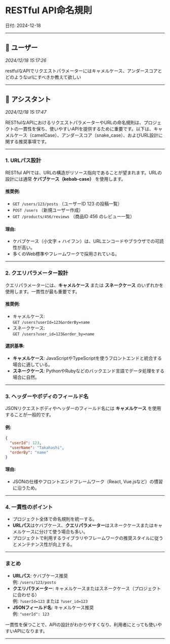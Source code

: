 # RESTful API命名規則

日付: 2024-12-18

---

## 👤 ユーザー
*2024/12/18 15:17:26*

restfulなAPIでリクエストパラメーターにはキャメルケース、アンダースコアとどのようなurlにすべきか教えて欲しい

---

## 🤖 アシスタント
*2024/12/18 15:17:47*

RESTfulなAPIにおけるリクエストパラメーターやURLの命名規則は、プロジェクトの一貫性を保ち、使いやすいAPIを提供するために重要です。以下は、キャメルケース（camelCase）、アンダースコア（snake_case）、およびURL設計に関する推奨事項です。

---

### **1. URLパス設計**
RESTful APIでは、URLの構造がリソース指向であることが望まれます。URLの設計には通常 **ケバブケース（kebab-case）** を使用します。

#### **推奨例:**
- `GET /users/123/posts` （ユーザーID 123 の投稿一覧）
- `POST /users` （新規ユーザー作成）
- `GET /products/456/reviews` （商品ID 456 のレビュー一覧）

#### **理由:**
- ケバブケース（小文字 + ハイフン）は、URLエンコードやブラウザでの可読性が高い。
- 多くのWeb標準やフレームワークで採用されている。

---

### **2. クエリパラメーター設計**
クエリパラメーターには、**キャメルケース** または **スネークケース** のいずれかを使用します。一貫性が最も重要です。

#### **推奨例:**
- キャメルケース:  
  `GET /users?userId=123&orderBy=name`
- スネークケース:  
  `GET /users?user_id=123&order_by=name`

#### **選択基準:**
- **キャメルケース**: JavaScriptやTypeScriptを使うフロントエンドと統合する場合に適している。
- **スネークケース**: PythonやRubyなどのバックエンド言語でデータ処理をする場合に自然。

---

### **3. ヘッダーやボディのフィールド名**
JSONリクエストボディやヘッダーのフィールド名には **キャメルケース** を使用することが一般的です。

#### **例:**
```json
{
  "userId": 123,
  "userName": "Takahashi",
  "orderBy": "name"
}
```

#### **理由:**
- JSONの仕様やフロントエンドフレームワーク（React, Vue.jsなど）の慣習に沿うため。

---

### **4. 一貫性のポイント**
- プロジェクト全体で命名規則を統一する。
- **URLパス**はケバブケース、**クエリパラメーター**はスネークケースまたはキャメルケースに分けて使う場合も多い。
- プロジェクトで利用するライブラリやフレームワークの推奨スタイルに従うとメンテナンス性が向上する。

---

### **まとめ**
- **URLパス**: ケバブケース推奨  
  例: `/users/123/posts`
- **クエリパラメーター**: キャメルケースまたはスネークケース（プロジェクトに合わせる）  
  例: `?userId=123` または `?user_id=123`
- **JSONフィールド名**: キャメルケース推奨  
  例: `"userId": 123`

一貫性を保つことで、APIの設計がわかりやすくなり、利用者にとっても使いやすいAPIになります。

---
